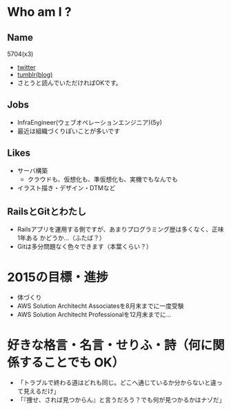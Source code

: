 # Who am I ?

## Name

5704(x3)
- [twitter](https://twitter.com/5704x3/)
- [tumblr(blog)](https://5704k3.tumblr.com)
- さとうと読んでいただければOKです。

## Jobs

- InfraEngineer(ウェブオペレーションエンジニア)(5y)
- 最近は組織づくりぽいことが多いです

## Likes

- サーバ構築
  - クラウドも、仮想化も、準仮想化も、実機でもなんでも
- イラスト描き・デザイン・DTMなど

## RailsとGitとわたし

- Railsアプリを運用する側ですが、あまりプログラミング歴は多くなく、正味1年ある
  かどうか…（ふたば？）
- Gitは多分問題なく色々できます（本葉くらい？）

# 2015の目標・進捗

- 体づくり
- AWS Solution Architecht Associatesを8月末までに一度受験
- AWS Solution Architecht Professionalを12月末までに...

# 好きな格言・名言・せりふ・詩（何に関係することでも OK）

- 「トラブルで終わる道はどれも同じ。どこへ通じているか分からないと違って見えるだけ」
- 「『捜せ、されば見つからん』と言うだろう？でも何が見つかるかはナゾだ」
